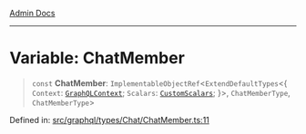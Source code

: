 [Admin Docs](/)

***

# Variable: ChatMember

> `const` **ChatMember**: `ImplementableObjectRef`\<`ExtendDefaultTypes`\<\{ `Context`: [`GraphQLContext`](../../../../context/type-aliases/GraphQLContext.md); `Scalars`: [`CustomScalars`](../../../../scalars/type-aliases/CustomScalars.md); \}\>, `ChatMemberType`, `ChatMemberType`\>

Defined in: [src/graphql/types/Chat/ChatMember.ts:11](https://github.com/Sourya07/talawa-api/blob/aac5f782223414da32542752c1be099f0b872196/src/graphql/types/Chat/ChatMember.ts#L11)
